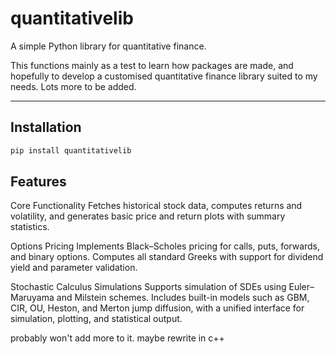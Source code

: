 # quantitativelib

A simple Python library for quantitative finance.

This functions mainly as a test to learn how packages are made, and hopefully to develop a customised quantitative finance library suited to my needs. Lots more to be added.

---

## Installation

```bash
pip install quantitativelib
```

## Features

Core Functionality
Fetches historical stock data, computes returns and volatility, and generates basic price and return plots with summary statistics.

Options Pricing
Implements Black–Scholes pricing for calls, puts, forwards, and binary options. Computes all standard Greeks with support for dividend yield and parameter validation.

Stochastic Calculus Simulations
Supports simulation of SDEs using Euler–Maruyama and Milstein schemes. Includes built-in models such as GBM, CIR, OU, Heston, and Merton jump diffusion, with a unified interface for simulation, plotting, and statistical output.

probably won't add more to it. maybe rewrite in c++
